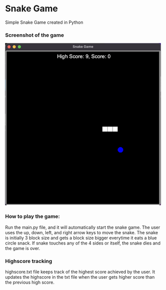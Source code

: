 # Snake Game
Simple Snake Game created in Python

### Screenshot of the game
![Alt text](SnakeGameDemo.png?raw=true "SnakeGame")

### How to play the game:
Run the main.py file, and it will automatically start the snake game. 
The user uses the up, down, left, and right arrow keys to move the snake. The snake is initially 3 block size and gets 
a block size bigger everytime it eats a blue circle snack.
If snake touches any of the 4 sides or itself, the snake dies and the game is over.

### Highscore tracking
highscore.txt file keeps track of the highest score achieved by the user.
It updates the highscore in the txt file when the user gets higher score than the
previous high score.